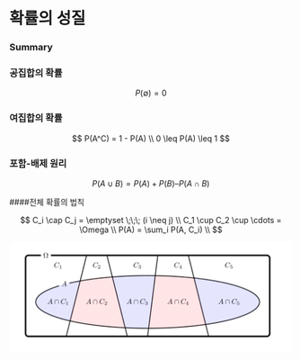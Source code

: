 <script> MathJax.Hub.Queue(["Typeset",MathJax.Hub]); </script>

# 확률의 성질

### Summary

### 공집합의 확률

$$
P(\emptyset) = 0
$$

### 여집합의 확률

$$
P(A^C) = 1 - P(A) \\
0 \leq P(A) \leq 1
$$

### 포함-배제 원리

$$
P(A \cup B) = P(A) + P(B) – P(A \cap B)
$$

####전체 확률의 법칙

$$
C_i \cap C_j = \emptyset \;\;\; (i \neq j) \\
C_1 \cup C_2 \cup \cdots  = \Omega \\
P(A) = \sum_i P(A, C_i) \\
$$

![image-20200326220259012.png](../../../resource/img/image-20200326220259012.png)
